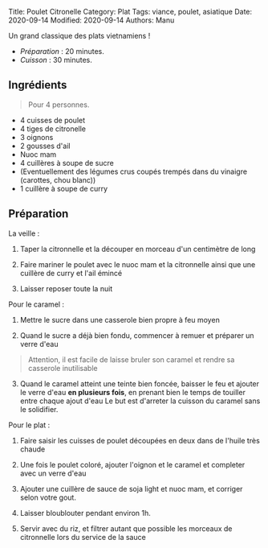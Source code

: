 Title: Poulet Citronelle
Category: Plat
Tags: viance, poulet, asiatique
Date: 2020-09-14
Modified: 2020-09-14
Authors: Manu

Un grand classique des plats vietnamiens !

- *Préparation* : 20 minutes.
- *Cuisson* : 30 minutes.

## Ingrédients
> Pour 4 personnes.

- 4 cuisses de poulet
- 4 tiges de citronelle
- 3 oignons
- 2 gousses d'ail
- Nuoc mam
- 4 cuillères à soupe de sucre
- (Eventuellement des légumes crus coupés trempés dans du vinaigre (carottes, chou blanc))
- 1 cuillère à soupe de curry

## Préparation

  La veille :

   1. Taper la citronnelle et la découper en morceau d'un centimètre de long

   2. Faire mariner le poulet avec le nuoc mam et la citronnelle ainsi que une cuillère de curry et l'ail émincé
   3. Laisser reposer toute la nuit

  Pour le caramel :

   1. Mettre le sucre dans une casserole bien propre à feu moyen

   2. Quand le sucre a déjà bien fondu, commencer à remuer et préparer un verre d'eau

   > Attention, il est facile de laisse bruler son caramel et rendre sa casserole inutilisable

   3. Quand le caramel atteint une teinte bien foncée, baisser le feu et ajouter le verre d'eau **en plusieurs fois**, en prenant bien le temps de touiller entre chaque ajout d'eau
   Le but est d'arreter la cuisson du caramel sans le solidifier.

  Pour le plat :

   1. Faire saisir les cuisses de poulet découpées en deux dans de l'huile très chaude

   2. Une fois le poulet coloré, ajouter l'oignon et le caramel et completer avec un verre d'eau

   3. Ajouter une cuillère de sauce de soja light et nuoc mam, et corriger selon votre gout.

   4. Laisser bloublouter pendant environ 1h.

   5. Servir avec du riz, et filtrer autant que possible les morceaux de citronnelle lors du service de la sauce
